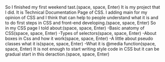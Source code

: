 So I finished my first weekend tast.(space, space, Enter)
It is my project that I did. It is Technical Documentation Page of CSS. I adding main for my opinion of CSS and I think that can help to people understand what it is and to do first steps in CSS and front-end developing.(space, space, Enter)
So in my CSS page I told about:(space, space, Enter)
-Basic anatomy of CSS(space, space, Enter)
-Types of selectors(space, space, Enter)
-About boxes in Css and how it work(space, space, Enter)
-A little about pseudo classes what it is(space, space, Enter)
-What it is @media function(space, space, Enter)
It is not enough to start writing style code in CSS but it can be gradual start in this deraction.(space, space, Enter)

